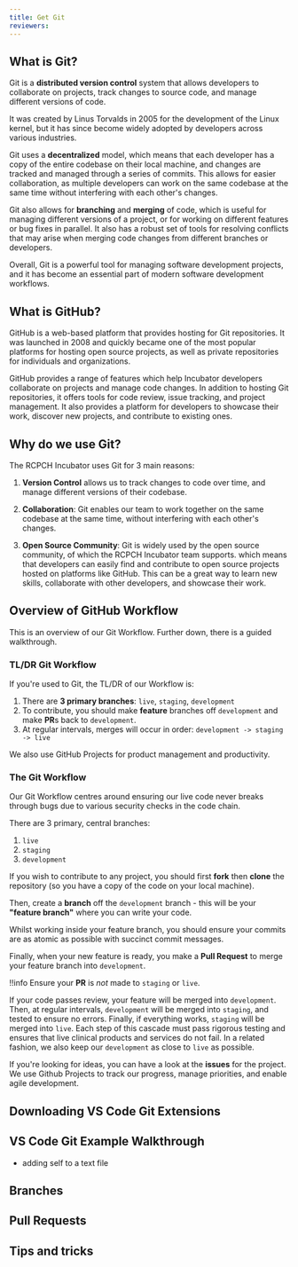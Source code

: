 ```yaml
---
title: Get Git
reviewers:
---
```


## What is Git?

Git is a **distributed version control** system that allows developers to collaborate on projects, track changes to source code, and manage different versions of code.

It was created by Linus Torvalds in 2005 for the development of the Linux kernel, but it has since become widely adopted by developers across various industries.

Git uses a **decentralized** model, which means that each developer has a copy of the entire codebase on their local machine, and changes are tracked and managed through a series of commits. This allows for easier collaboration, as multiple developers can work on the same codebase at the same time without interfering with each other's changes.

Git also allows for **branching** and **merging** of code, which is useful for managing different versions of a project, or for working on different features or bug fixes in parallel. It also has a robust set of tools for resolving conflicts that may arise when merging code changes from different branches or developers.

Overall, Git is a powerful tool for managing software development projects, and it has become an essential part of modern software development workflows.

## What is GitHub?

GitHub is a web-based platform that provides hosting for Git repositories. It was launched in 2008 and quickly became one of the most popular platforms for hosting open source projects, as well as private repositories for individuals and organizations.

GitHub provides a range of features which help Incubator developers collaborate on projects and manage code changes. In addition to hosting Git repositories, it offers tools for code review, issue tracking, and project management. It also provides a platform for developers to showcase their work, discover new projects, and contribute to existing ones.

## Why do we use Git?

The RCPCH Incubator uses Git for 3 main reasons:

1. **Version Control** allows us to track changes to code over time, and manage different versions of their codebase.

2. **Collaboration**: Git enables our team to work together on the same codebase at the same time, without interfering with each other's changes.

3. **Open Source Community**: Git is widely used by the open source community, of which the RCPCH Incubator team supports. which means that developers can easily find and contribute to open source projects hosted on platforms like GitHub. This can be a great way to learn new skills, collaborate with other developers, and showcase their work.

## Overview of GitHub Workflow

This is an overview of our Git Workflow. Further down, there is a guided walkthrough.

### TL/DR Git Workflow

If you're used to Git, the TL/DR of our Workflow is:

1. There are **3 primary branches**: `live`, `staging`, `development`
2. To contribute, you should make **feature** branches off `development` and make **PR**s back to `development`.
3. At regular intervals, merges will occur in order: `development -> staging -> live`

We also use GitHub Projects for product management and productivity.

### The Git Workflow

Our Git Workflow centres around ensuring our live code never breaks through bugs due to various security checks in the code chain.

There are 3 primary, central branches:

1. `live`
2. `staging`
3. `development`

If you wish to contribute to any project, you should first **fork** then **clone** the repository (so you have a copy of the code on your local machine).

Then, create a **branch** off the `development` branch - this will be your **"feature branch"** where you can write your code.

Whilst working inside your feature branch, you should ensure your commits are as atomic as possible with succinct commit messages.

Finally, when your new feature is ready, you make a **Pull Request** to merge your feature branch into `development`.

!!info
    Ensure your **PR** is *not* made to `staging` or `live`.

If your code passes review, your feature will be merged into `development`. Then, at regular intervals,  `development` will be merged into `staging`, and tested to ensure no errors. Finally, if everything works, `staging` will be merged into `live`. Each step of this cascade must pass rigorous testing and ensures that live clinical products and services do not fail. In a related fashion, we also keep our `development` as close to `live` as possible.

If you're looking for ideas, you can have a look at the **issues** for the project. We use Github Projects to track our progress, manage priorities, and enable agile development.

## Downloading VS Code Git Extensions

## VS Code Git Example Walkthrough

- adding self to a text file

## Branches

## Pull Requests

## Tips and tricks
